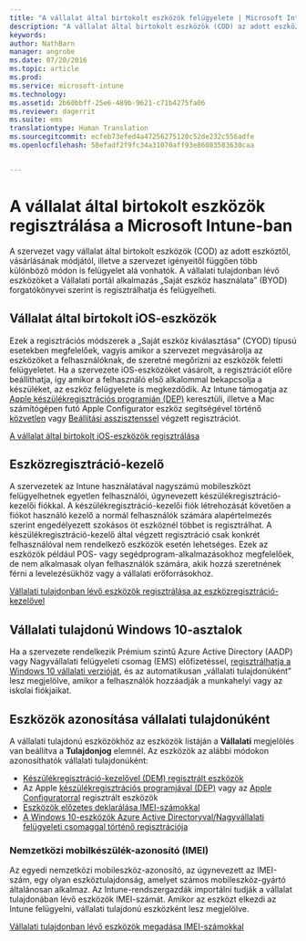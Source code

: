 ```yaml
---
title: "A vállalat által birtokolt eszközök felügyelete | Microsoft Intune"
description: "A vállalat által birtokolt eszközök (COD) az adott eszköztől, a vásárlásának módjától, illetve a szervezet igényeitől függően több különböző módon is felügyelet alá vonhatók."
keywords: 
author: NathBarn
manager: angrobe
ms.date: 07/20/2016
ms.topic: article
ms.prod: 
ms.service: microsoft-intune
ms.technology: 
ms.assetid: 2b60bbff-25e6-489b-9621-c71b4275fa06
ms.reviewer: dagerrit
ms.suite: ems
translationtype: Human Translation
ms.sourcegitcommit: ecfeb73efed4a47256275120c52de232c556adfe
ms.openlocfilehash: 58efadf2f9fc34a31070aff93e86083583630caa


---
```


# A vállalat által birtokolt eszközök regisztrálása a Microsoft Intune-ban
A szervezet vagy vállalat által birtokolt eszközök (COD) az adott eszköztől, vásárlásának módjától, illetve a szervezet igényeitől függően több különböző módon is felügyelet alá vonhatók. A vállalati tulajdonban lévő eszközöket a Vállalati portál alkalmazás „Saját eszköz használata” (BYOD) forgatókönyvei szerint is regisztrálhatja és felügyelheti.

## Vállalat által birtokolt iOS-eszközök
Ezek a regisztrációs módszerek a „Saját eszköz kiválasztása” (CYOD) típusú esetekben megfelelőek, vagyis amikor a szervezet megvásárolja az eszközöket a felhasználóknak, de szeretné megőrizni az eszközök feletti felügyeletet. Ha a szervezete iOS-eszközöket vásárolt, a regisztrációt előre beállíthatja, így amikor a felhasználó első alkalommal bekapcsolja a készüléket, az eszköz felügyelete is megkezdődik. Az Intune támogatja az [Apple készülékregisztrációs programján (DEP)](ios-device-enrollment-program-in-microsoft-intune.md) keresztüli, illetve a Mac számítógépen futó Apple Configurator eszköz segítségével történő [közvetlen](ios-direct-enrollment-in-microsoft-intune.md) vagy [Beállítási asszisztenssel](ios-setup-assistant-enrollment-in-microsoft-intune.md) végzett regisztrációt.

[A vállalat által birtokolt iOS-eszközök regisztrálása](enroll-corporate-owned-ios-devices-in-microsoft-intune.md)

## Eszközregisztráció-kezelő
A szervezetek az Intune használatával nagyszámú mobileszközt felügyelhetnek egyetlen felhasználói, úgynevezett készülékregisztráció-kezelői fiókkal. A készülékregisztráció-kezelői fiók létrehozását követően a fiókot használó kezelő a normál felhasználók számára alapértelmezés szerint engedélyezett szokásos öt eszköznél többet is regisztrálhat. A készülékregisztráció-kezelő által végzett regisztráció csak konkrét felhasználóval nem rendelkező eszközök esetén lehetséges. Ezek az eszközök például POS- vagy segédprogram-alkalmazásokhoz megfelelőek, de nem alkalmasak olyan felhasználók számára, akik hozzá szeretnének férni a levelezésükhöz vagy a vállalati erőforrásokhoz.

[Vállalati tulajdonban lévő eszközök regisztrálása az eszközregisztráció-kezelővel](enroll-corporate-owned-devices-with-the-device-enrollment-manager-in-microsoft-intune.md)

## Vállalati tulajdonú Windows 10-asztalok

Ha a szervezete rendelkezik Prémium szintű Azure Active Directory (AADP) vagy Nagyvállalati felügyeleti csomag (EMS) előfizetéssel, [regisztrálhatja a Windows 10 vállalati verzióját](https://docs.microsoft.com/active-directory/active-directory-azureadjoin-windows10-devices-overview), és az automatikusan „vállalati tulajdonúként” lesz megjelölve, amikor a felhasználók hozzáadják a munkahelyi vagy az iskolai fiókjaikat.

## Eszközök azonosítása vállalati tulajdonúként

A vállalati tulajdonú eszközökhöz az eszközök listáján a **Vállalati** megjelölés van beállítva a **Tulajdonjog** elemnél. Az eszközök az alábbi módokon azonosíthatók vállalati tulajdonúként:

 - [Készülékregisztráció-kezelővel (DEM) regisztrált eszközök](enroll-corporate-owned-devices-with-the-device-enrollment-manager-in-microsoft-intune.md)
 - Az Apple [készülékregisztrációs programjával (DEP)](ios-device-enrollment-program-in-microsoft-intune.md) vagy az [Apple Configuratorral](ios-setup-assistant-enrollment-in-microsoft-intune.md) regisztrált eszközök
 - [Eszközök előzetes deklarálása IMEI-számokkal](specify-corporate-owned-devices-with-international-mobile-equipment-identity-imei-numbers.md)
 - [A Windows 10-eszközök Azure Active Directoryval/Nagyvállalati felügyeleti csomaggal történő regisztrációja](https://docs.microsoft.com/active-directory/active-directory-azureadjoin-windows10-devices-overview)

### Nemzetközi mobilkészülék-azonosító (IMEI)

Az egyedi nemzetközi mobileszköz-azonosító, az úgynevezett az IMEI-szám, egy olyan eszköztulajdonság, amelyet számos mobileszköz-gyártó általánosan alkalmaz. Az Intune-rendszergazdák importálni tudják a vállalat tulajdonában lévő eszközök IMEI-számát. Amikor az eszközt elkezdi az Intune felügyelni, vállalati tulajdonú eszközként lesz megjelölve.

[Vállalati tulajdonban lévő eszközök megadása IMEI-számokkal](specify-corporate-owned-devices-with-international-mobile-equipment-identity-imei-numbers.md)



<!--HONumber=Jul16_HO4-->



